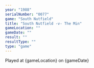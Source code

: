 ```yaml
---
year: "1988"
serialNumber: "0077" 
game: "South Nutfield"
title: "South Nutfield -v- The Min"
gameLocation: ""
gameDate: ""
result: ""
resultType: ""
type: "game"
---
```


Played at {gameLocation} on {gameDate} 